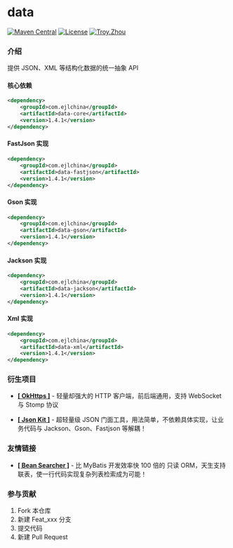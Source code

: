 # data

<p>
    <a href="https://maven-badges.herokuapp.com/maven-central/com.ejlchina/data/"><img src="https://maven-badges.herokuapp.com/maven-central/com.ejlchina/data/badge.svg" alt="Maven Central"></a>
    <a href="https://gitee.com/ejlchina-zhxu/jsonkit/blob/master/LICENSE"><img src="https://img.shields.io/hexpm/l/plug.svg" alt="License"></a>
    <a href="https://github.com/ejlchina"><img src="https://img.shields.io/badge/%E4%BD%9C%E8%80%85-ejlchina-orange.svg" alt="Troy.Zhou"></a>
</p>

### 介绍

提供 JSON、XML 等结构化数据的统一抽象 API

#### 核心依赖

```xml
<dependency>
    <groupId>com.ejlchina</groupId>
    <artifactId>data-core</artifactId>
    <version>1.4.1</version>
</dependency>
```

#### FastJson 实现

```xml
<dependency>
    <groupId>com.ejlchina</groupId>
    <artifactId>data-fastjson</artifactId>
    <version>1.4.1</version>
</dependency>
```

#### Gson 实现

```xml
<dependency>
    <groupId>com.ejlchina</groupId>
    <artifactId>data-gson</artifactId>
    <version>1.4.1</version>
</dependency>
```

#### Jackson 实现

```xml
<dependency>
    <groupId>com.ejlchina</groupId>
    <artifactId>data-jackson</artifactId>
    <version>1.4.1</version>
</dependency>
```

#### Xml 实现

```xml
<dependency>
    <groupId>com.ejlchina</groupId>
    <artifactId>data-xml</artifactId>
    <version>1.4.1</version>
</dependency>
```

### 衍生项目

* [**[ OkHttps ]**](https://gitee.com/ejlchina-zhxu/okhttps) - 轻量却强大的 HTTP 客户端，前后端通用，支持 WebSocket 与 Stomp 协议

* [**[ Json Kit ]**](https://gitee.com/ejlchina-zhxu/jsonkit) - 超轻量级 JSON 门面工具，用法简单，不依赖具体实现，让业务代码与 Jackson、Gson、Fastjson 等解耦！

### 友情链接

* [**[ Bean Searcher ]**](https://github.com/ejlchina/bean-searcher) - 比 MyBatis 开发效率快 100 倍的 只读 ORM，天生支持联表，使一行代码实现复杂列表检索成为可能！

### 参与贡献

1.  Fork 本仓库
2.  新建 Feat_xxx 分支
3.  提交代码
4.  新建 Pull Request
